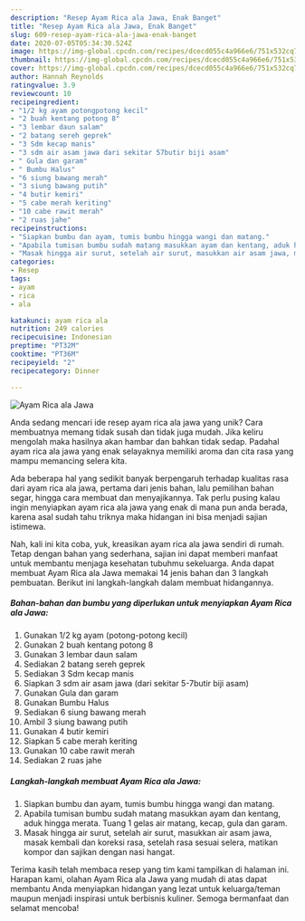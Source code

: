 ```yaml
---
description: "Resep Ayam Rica ala Jawa, Enak Banget"
title: "Resep Ayam Rica ala Jawa, Enak Banget"
slug: 609-resep-ayam-rica-ala-jawa-enak-banget
date: 2020-07-05T05:34:30.524Z
image: https://img-global.cpcdn.com/recipes/dcecd055c4a966e6/751x532cq70/ayam-rica-ala-jawa-foto-resep-utama.jpg
thumbnail: https://img-global.cpcdn.com/recipes/dcecd055c4a966e6/751x532cq70/ayam-rica-ala-jawa-foto-resep-utama.jpg
cover: https://img-global.cpcdn.com/recipes/dcecd055c4a966e6/751x532cq70/ayam-rica-ala-jawa-foto-resep-utama.jpg
author: Hannah Reynolds
ratingvalue: 3.9
reviewcount: 10
recipeingredient:
- "1/2 kg ayam potongpotong kecil"
- "2 buah kentang potong 8"
- "3 lembar daun salam"
- "2 batang sereh geprek"
- "3 Sdm kecap manis"
- "3 sdm air asam jawa dari sekitar 57butir biji asam"
- " Gula dan garam"
- " Bumbu Halus"
- "6 siung bawang merah"
- "3 siung bawang putih"
- "4 butir kemiri"
- "5 cabe merah keriting"
- "10 cabe rawit merah"
- "2 ruas jahe"
recipeinstructions:
- "Siapkan bumbu dan ayam, tumis bumbu hingga wangi dan matang."
- "Apabila tumisan bumbu sudah matang masukkan ayam dan kentang, aduk hingga merata. Tuang 1 gelas air matang, kecap, gula dan garam."
- "Masak hingga air surut, setelah air surut, masukkan air asam jawa, masak kembali dan koreksi rasa, setelah rasa sesuai selera, matikan kompor dan sajikan dengan nasi hangat."
categories:
- Resep
tags:
- ayam
- rica
- ala

katakunci: ayam rica ala 
nutrition: 249 calories
recipecuisine: Indonesian
preptime: "PT32M"
cooktime: "PT36M"
recipeyield: "2"
recipecategory: Dinner

---
```



![Ayam Rica ala Jawa](https://img-global.cpcdn.com/recipes/dcecd055c4a966e6/751x532cq70/ayam-rica-ala-jawa-foto-resep-utama.jpg)

Anda sedang mencari ide resep ayam rica ala jawa yang unik? Cara membuatnya memang tidak susah dan tidak juga mudah. Jika keliru mengolah maka hasilnya akan hambar dan bahkan tidak sedap. Padahal ayam rica ala jawa yang enak selayaknya memiliki aroma dan cita rasa yang mampu memancing selera kita.

Ada beberapa hal yang sedikit banyak berpengaruh terhadap kualitas rasa dari ayam rica ala jawa, pertama dari jenis bahan, lalu pemilihan bahan segar, hingga cara membuat dan menyajikannya. Tak perlu pusing kalau ingin menyiapkan ayam rica ala jawa yang enak di mana pun anda berada, karena asal sudah tahu triknya maka hidangan ini bisa menjadi sajian istimewa.




Nah, kali ini kita coba, yuk, kreasikan ayam rica ala jawa sendiri di rumah. Tetap dengan bahan yang sederhana, sajian ini dapat memberi manfaat untuk membantu menjaga kesehatan tubuhmu sekeluarga. Anda dapat membuat Ayam Rica ala Jawa memakai 14 jenis bahan dan 3 langkah pembuatan. Berikut ini langkah-langkah dalam membuat hidangannya.

<!--inarticleads1-->

##### Bahan-bahan dan bumbu yang diperlukan untuk menyiapkan Ayam Rica ala Jawa:

1. Gunakan 1/2 kg ayam (potong-potong kecil)
1. Gunakan 2 buah kentang potong 8
1. Gunakan 3 lembar daun salam
1. Sediakan 2 batang sereh geprek
1. Sediakan 3 Sdm kecap manis
1. Siapkan 3 sdm air asam jawa (dari sekitar 5-7butir biji asam)
1. Gunakan  Gula dan garam
1. Gunakan  Bumbu Halus
1. Sediakan 6 siung bawang merah
1. Ambil 3 siung bawang putih
1. Gunakan 4 butir kemiri
1. Siapkan 5 cabe merah keriting
1. Gunakan 10 cabe rawit merah
1. Sediakan 2 ruas jahe




<!--inarticleads2-->

##### Langkah-langkah membuat Ayam Rica ala Jawa:

1. Siapkan bumbu dan ayam, tumis bumbu hingga wangi dan matang.
1. Apabila tumisan bumbu sudah matang masukkan ayam dan kentang, aduk hingga merata. Tuang 1 gelas air matang, kecap, gula dan garam.
1. Masak hingga air surut, setelah air surut, masukkan air asam jawa, masak kembali dan koreksi rasa, setelah rasa sesuai selera, matikan kompor dan sajikan dengan nasi hangat.




Terima kasih telah membaca resep yang tim kami tampilkan di halaman ini. Harapan kami, olahan Ayam Rica ala Jawa yang mudah di atas dapat membantu Anda menyiapkan hidangan yang lezat untuk keluarga/teman maupun menjadi inspirasi untuk berbisnis kuliner. Semoga bermanfaat dan selamat mencoba!
